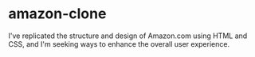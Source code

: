 # amazon-clone
I've replicated the structure and design of Amazon.com using HTML and CSS, and I'm seeking ways to enhance the overall user experience.
